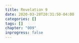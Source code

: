 ```yaml
---
title: Revelation 9
date: 2020-03-28T20:31:50-04:00
categories: []
tags: []
chapter: "009"
inprogress: false
---
```


